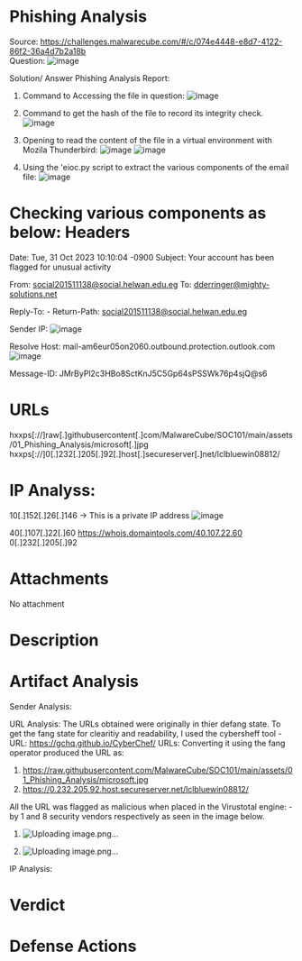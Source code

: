 # Phishing Analysis

Source: https://challenges.malwarecube.com/#/c/074e4448-e8d7-4122-86f2-36a4d7b2a18b  
Question: ![image](https://github.com/user-attachments/assets/1b7ae777-6107-499e-9173-9e4ac23e4a0a)



Solution/ Answer
Phishing Analysis Report:

1. Command to Accessing the file in question: 
![image](https://github.com/user-attachments/assets/26dc0bd7-ceff-4253-aace-fc4530c4e431)

2. Command to get the hash of the file to record its integrity check.
![image](https://github.com/user-attachments/assets/07faf62d-e99c-4d0d-930c-3c3ce85d4597)

3. Opening to read the content of the file in a virtual environment with Mozila Thunderbird:
![image](https://github.com/user-attachments/assets/282acf76-dff9-4486-8317-a6da0f710bf8)
![image](https://github.com/user-attachments/assets/de978603-2c70-4c8e-8d63-16850a545d59)

4. Using the 'eioc.py script to extract the various components of the email file: 
![image](https://github.com/user-attachments/assets/2a2923b5-db5f-43c9-a02a-73a2ebf95e81)

Checking various components as below: 
Headers
======================================
Date: Tue, 31 Oct 2023 10:10:04 -0900
Subject: Your account has been flagged for unusual activity

From: social201511138@social.helwan.edu.eg
To:   dderringer@mighty-solutions.net


Reply-To: -
Return-Path: social201511138@social.helwan.edu.eg

Sender IP: 
![image](https://github.com/user-attachments/assets/83a30b9d-5827-4304-b309-1fb1cc13de98)

Resolve Host: mail-am6eur05on2060.outbound.protection.outlook.com
![image](https://github.com/user-attachments/assets/33c71829-6e1c-4a6f-8e0c-d137d70f2980)


Message-ID: JMrByPl2c3HBo8SctKnJ5C5Gp64sPSSWk76p4sjQ@s6


URLs
=======================================
hxxps[://]raw[.]githubusercontent[.]com/MalwareCube/SOC101/main/assets/01_Phishing_Analysis/microsoft[.]jpg
hxxps[://]0[.]232[.]205[.]92[.]host[.]secureserver[.]net/lclbluewin08812/


IP Analyss:
======================================
10[.]152[.]26[.]146 -> This is a private IP address
![image](https://github.com/user-attachments/assets/f3693791-b57a-4560-9059-aa8abfc5d7e7)

40[.]107[.]22[.]60
https://whois.domaintools.com/40.107.22.60
0[.]232[.]205[.]92




Attachments
======================================
No attachment


Description
======================================



Artifact Analysis
======================================
Sender Analysis:


URL Analysis:
The URLs obtained were originally in thier defang state. To get the fang state for clearitiy and readability, I used the cybersheff tool - URL: https://gchq.github.io/CyberChef/
URLs: Converting it using the fang operator produced the URL as: 
1. https://raw.githubusercontent.com/MalwareCube/SOC101/main/assets/01_Phishing_Analysis/microsoft.jpg
2. https://0.232.205.92.host.secureserver.net/lclbluewin08812/

All the URL was flagged as malicious when placed in the Virustotal engine: -by 1 and 8 security vendors respectively as seen in the image below.
1. ![Uploading image.png…]()

2. ![Uploading image.png…]()

IP Analysis:

Verdict
======================================



Defense Actions
======================================

